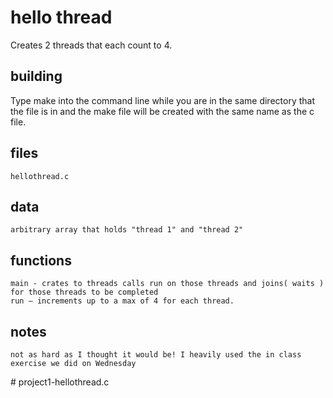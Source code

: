 # hello thread

Creates 2 threads that each count to 4.

## building

Type make into the command line while you are in the same directory that the file is in and the make file will be created with the same name as the c file.

## files

    hellothread.c

## data

    arbitrary array that holds "thread 1" and "thread 2"

## functions

    main - crates to threads calls run on those threads and joins( waits ) for those threads to be completed
    run – increments up to a max of 4 for each thread.

## notes

    not as hard as I thought it would be! I heavily used the in class exercise we did on Wednesday
#   p r o j e c t 1 - h e l l o t h r e a d . c  
 
